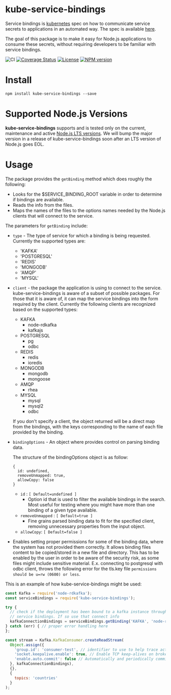 # kube-service-bindings

Service bindings is [kubernetes](https://kubernetes.io/) spec on
how to communicate service secrets to applications in an automated way.
The spec is available [here](https://github.com/k8s-service-bindings/spec).

The goal of this package is to make it easy for Node.js
applications to consume these secrets, without requiring developers
to be familiar with service bindings.

![CI](https://github.com/nodeshift/kube-service-bindings/workflows/Node.js%20CI/badge.svg)
[![Coverage Status](https://coveralls.io/repos/github/nodeshift/kube-service-bindings/badge.svg?branch=main)](https://coveralls.io/github/nodeshift/kube-service-bindings?branch=main)
[![License](https://img.shields.io/badge/License-Apache%202.0-blue.svg)](https://opensource.org/licenses/Apache-2.0)
[![NPM version](https://img.shields.io/npm/v/kube-service-bindings.svg)](https://www.npmjs.com/package/kube-service-bindings)

# Install

```
npm install kube-service-bindings --save
```

# Supported Node.js Versions

**kube-service-bindings** supports and is tested only on the current, maintenance and active [Node.js LTS versions](https://github.com/nodejs/Release#release-schedule). We will bump the major version in a release of kube-service-bindings soon after an LTS version of Node.js goes EOL.

# Usage

The package provides the `getBinding` method which does roughly
the following:

- Looks for the $SERVICE_BINDING_ROOT variable in order
  to determine if bindings are available.
- Reads the info from the files.
- Maps the names of the files to the options names needed by the
  Node.js clients that will connect to the service.

The parameters for `getBinding` include:

- `type` - The type of service for which a binding is being
  requested. Currently the supported types are:

  - 'KAFKA'
  - 'POSTGRESQL'
  - 'REDIS'
  - 'MONGODB'
  - 'AMQP'
  - 'MYSQL'

- `client` - the package the application is using to connect
  to the service. kube-service-bindings is aware of a
  subset of possible packages. For those that it is aware
  of, it can map the service bindings into the form
  required by the client. Currently the following clients
  are recognized based on the supported types:

  - KAFKA
    - node-rdkafka
    - kafkajs
  - POSTGRESQL
    - pg
    - odbc
  - REDIS
    - redis
    - ioredis
  - MONGODB
    - mongodb
    - mongoose
  - AMQP
    - rhea
  - MYSQL
    - mysql
    - mysql2
    - odbc

  If you don't specify a client, the object returned will
  be a direct map from the bindings, with the keys
  corresponding to the name of each file provided by the
  binding.

- `bindingOptions` - An object where provides control on parsing binding data.

  The structure of the bindingOptions object is as follow:

  ```
  {
    id: undefined,
    removeUnmapped: true,
    allowCopy: false
  }
  ```

  - `id` : `[ Default=undefined ]`
    - Option id that is used to filter the available
      bindings in the search. Most useful for testing where
      you might have more than one binding of a given type
      available.
  - `removeUnmapped` : `[ Default=true ]`
    - Fine grains parsed binding data to fit for the specified client, removing unnecessary properties from the input object.
  - `allowCopy`: `[ Default=false ]`
 - Enables setting proper permissions for some of the binding data, where the system has not
   provided them correctly. It allows binding files content to be copied/stored in a new file
   and directory. This has to be enabled by the user in order to be aware of the security risk,
   as some files might include sensitive material. E.x. connecting to postgresql with odbc
   client, throws the following error for the tls.key file `permissions should be u=rw (0600) or less`.

This is an example of how kube-service-bindings might
be used:

```JavaScript
const Kafka = require('node-rdkafka');
const serviceBindings = require('kube-service-bindings');

try {
  // check if the deployment has been bound to a kafka instance through
  // service bindings. If so use that connect info
  kafkaConnectionBindings = serviceBindings.getBinding('KAFKA', 'node-rdkafka');
} catch (err) { // proper error handling here
};

const stream = Kafka.KafkaConsumer.createReadStream(
  Object.assign({
    'group.id': 'consumer-test', // identifier to use to help trace activity in Kafka
    'socket.keepalive.enable': true, // Enable TCP keep-alives on broker sockets
    'enable.auto.commit': false // Automatically and periodically commit offsets in the background.
  }, kafkaConnectionBindings),
  {},
  {
    topics: 'countries'
  }
);
```
